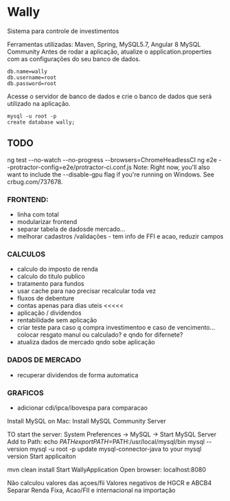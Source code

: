 # Wally
Sistema para controle de investimentos

Ferramentas utilizadas: Maven, Spring, MySQL5.7, Angular 8
MySQL Community
Antes de rodar a aplicação, atualize o application.properties com as configurações do seu banco de dados.
```
db.name=wally
db.username=root
db.password=root
```

Acesse o servidor de banco de dados e crie o banco de dados que será utilizado na aplicação. 
```
mysql -u root -p 
create database wally;
```

## TODO
ng test --no-watch --no-progress --browsers=ChromeHeadlessCI
ng e2e --protractor-config=e2e/protractor-ci.conf.js
Note: Right now, you'll also want to include the --disable-gpu flag if you're running on Windows. See crbug.com/737678.


### FRONTEND:
- linha com total
- modularizar frontend
- separar tabela de dadosde mercado... 
- melhorar cadastros /validações - tem info de FFI e acao, reduzir campos


### CALCULOS
- calculo do imposto de renda
- calculo do titulo publico
- tratamento para fundos
- usar cache para nao precisar recalcular toda vez
- fluxos de debenture
- contas apenas para dias uteis <<<<<
- aplicação  /  dividendos
- rentabilidade sem aplicação
- criar teste para caso q compra investimentoo e caso de vencimento... colocar resgato manul ou calculado? e qndo for difernete?
- atualiza dados de mercado qndo sobe aplicação

### DADOS DE MERCADO
- recuperar dividendos de forma automatica

### GRAFICOS
- adicionar cdi/ipca/ibovespa para comparacao

Install MySQL on Mac:
Install MySQL Community Server

TO start the server: System Preferences -> MySQL -> Start MySQL Server
Add to Path:
echo $PATH
export PATH=$PATH:/usr/local/mysql/bin
mysql --version
mysql -u root -p
update mysql-connector-java to your mysql version
Start applicaiton

mvn clean install
Start WallyApplication
Open browser: localhost:8080


Não calculou valores das açoes/fii
Valores negativos de HGCR e ABCB4
Separar Renda Fixa, Acao/FII e internacional na importação
